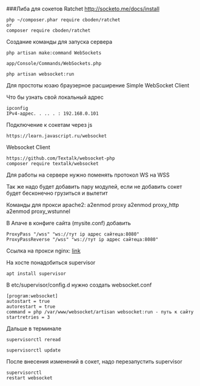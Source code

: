   
###Либа для сокетов Ratchet
http://socketo.me/docs/install

    php ~/composer.phar require cboden/ratchet
    or
    composer require cboden/ratchet

Создание команды для запуска сервера

    php artisan make:command WebSockets

    app/Console/Commands/WebSockets.php
    
    php artisan websocket:run

Для простоты юзаю браузерное расширение
Simple WebSocket Client

    
    
Что бы узнать свой локальный адрес
    
    ipconfig
    IPv4-адрес. . .. . : 192.168.0.101

Подключение к сокетам через js

    https://learn.javascript.ru/websocket

Websocket Client

    https://github.com/Textalk/websocket-php
    composer require textalk/websocket

Для работы на сервере нужно поменять протокол WS на WSS

Так же надо будет добавить пару модулей, если не добавить сокет будет бесконечно грузиться и вылетит

Команды для прокси apache2:
    a2enmod proxy
    a2enmod proxy_http
    a2enmod proxy_wstunnel

В Апаче в конфиге сайта (mysite.conf) добавить 

    ProxyPass "/wss" "ws://тут ip адрес сайтеца:8080"
    ProxyPassReverse "/wss" "ws://тут ip адрес сайтеца:8080"

Ссылка на прокси nginx: 
 <a href='https://nginx.org/en/docs/http/websocket.html'>link</a>

На хосте понадобиться supervisor
    
    apt install supervisor

В etc/supervisor/config.d  нужно создать websocket.conf
    
    [program:websocket]
    autostart = true
    autorestart = true
    command = php /var/www/websocket/artisan websocket:run - путь к сайту
    startretries = 3

Дальше в терминале 

    supervisorctl reread
    
    supervisorctl update

После внесения изменений в сокет, надо перезапустить supervisor

    supervisorctl
    restart websocket

